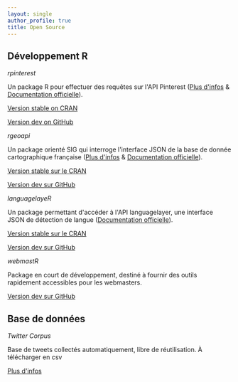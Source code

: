 ```yaml
---
layout: single
author_profile: true
title: Open Source
---
```


## Développement R 

_rpinterest_

Un package R pour effectuer des requêtes sur l'API Pinterest ([Plus d'infos](https://colinfay.github.io/rpinterest-package-r/) & [Documentation officielle](https://cran.r-project.org/web/packages/rpinterest/rpinterest.pdf)).

[Version stable on CRAN](https://cran.r-project.org/web/packages/rpinterest/index.html)

[Version dev on GitHub](https://github.com/ColinFay/rpinterest)

_rgeoapi_

Un package orienté SIG qui interroge l'interface JSON de la base de donnée cartographique française ([Plus d'infos](https://colinfay.github.io/rgeoapi-v1/) & [Documentation officielle](https://cran.r-project.org/web/packages/rgeoapi/rgeoapi.pdf)).

[Version stable sur le CRAN](https://cran.r-project.org/web/packages/rgeoapi/index.html)

[Version dev sur GitHub](https://github.com/ColinFay/rgeoapi)

_languagelayeR_

Un package permettant d'accéder à l'API languagelayer, une interface JSON de détection de langue ([Documentation officielle](https://cran.r-project.org/web/packages/languagelayeR/languagelayeR.pdf)).

[Version stable sur le CRAN](https://cran.r-project.org/web/packages/languagelayeR/index.html)

[Version dev sur GitHub](https://github.com/ColinFay/languagelayeR)

_webmastR_

Package en court de développement, destiné à fournir des outils rapidement accessibles pour les webmasters.

[Version dev sur GitHub](https://github.com/ColinFay/webmastR)

## Base de données

_Twitter Corpus_

Base de tweets collectés automatiquement, libre de réutilisation. À télécharger en csv

[Plus d'infos](https://github.com/ColinFay/twitter_corpus)
